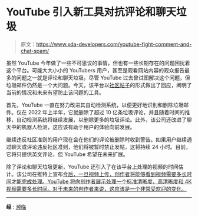 # YouTube 引入新工具对抗评论和聊天垃圾

> 原文：<https://www.xda-developers.com/youtube-fight-comment-and-chat-spam/>

虽然 YouTube 今年做了一些不可思议的事情，但也有一些长期存在的问题困扰着这个平台。可能大大小小的 YouTubers 用户，甚至是观看网站内容的观众报告最多的问题之一就是评论和聊天垃圾。尽管 YouTube 过去曾试图解决这个问题，但垃圾邮件仍然是一个大问题。今天，该平台以[社区帖子](https://support.google.com/youtube/thread/192701791?hl=en)的形式做出了回应，阐明了当前的情况和未来有望防止该问题的工具。

首先，YouTube 一直在努力改进其自动检测系统，以便更好地识别和删除垃圾邮件。仅在 2022 年上半年，它就删除了超过 10 亿条垃圾评论，并且随着时间的推移，自动检测系统将继续发展，以删除更多的垃圾评论。此外，该公司还改进了聊天中的机器人检测，这应该有助于用户的体验向前发展。

继续违反社区准则的用户现在会在他们的评论被删除时收到警告。如果用户继续通过聊天或评论违反社区准则，他们将被暂时禁止发帖，这将持续 24 小时。目前，它将只提供英文评论，但 YouTube 希望在未来扩展。

除了评论和聊天垃圾更新，YouTube 还引入了在该平台上处理的视频的时间估计。该公司在推特上宣布[今后，一旦视频上传，创作者将能够看到视频需要多长时间才能完成处理。YouTube 将向创作者展示处理一个标准清晰度、高清晰度和 4K 视频需要多长时间。对于未来的创作者来说，这应该是一个非常受欢迎的变化。](https://twitter.com/TeamYouTube/status/1602742878991577090)

* * *

**经** : [濒临](https://www.theverge.com/2022/12/13/23508062/youtube-comment-spam-warning-violation-detection-bots)